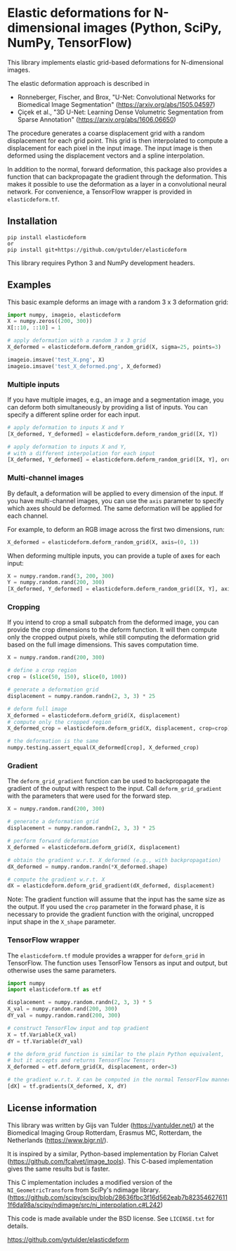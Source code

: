Elastic deformations for N-dimensional images (Python, SciPy, NumPy, TensorFlow)
================================================================================

This library implements elastic grid-based deformations for N-dimensional images.

The elastic deformation approach is described in
*   Ronneberger, Fischer, and Brox, "U-Net: Convolutional Networks for Biomedical
    Image Segmentation" (https://arxiv.org/abs/1505.04597)
*   Çiçek et al., "3D U-Net: Learning Dense Volumetric
    Segmentation from Sparse Annotation" (https://arxiv.org/abs/1606.06650)

The procedure generates a coarse displacement grid with a random displacement
for each grid point. This grid is then interpolated to compute a displacement for
each pixel in the input image. The input image is then deformed using the
displacement vectors and a spline interpolation.

In addition to the normal, forward deformation, this package also provides a
function that can backpropagate the gradient through the deformation. This makes
it possible to use the deformation as a layer in a convolutional neural network.
For convenience, a TensorFlow wrapper is provided in `elasticdeform.tf`.


Installation
------------

```
pip install elasticdeform
or
pip install git+https://github.com/gvtulder/elasticdeform
```

This library requires Python 3 and NumPy development headers.


Examples
--------

This basic example deforms an image with a random 3 x 3 deformation grid:
```python
import numpy, imageio, elasticdeform
X = numpy.zeros((200, 300))
X[::10, ::10] = 1

# apply deformation with a random 3 x 3 grid
X_deformed = elasticdeform.deform_random_grid(X, sigma=25, points=3)

imageio.imsave('test_X.png', X)
imageio.imsave('test_X_deformed.png', X_deformed)
```

### Multiple inputs

If you have multiple images, e.g., an image and a segmentation image, you can
deform both simultaneously by providing a list of inputs. You can specify
a different spline order for each input.
```python
# apply deformation to inputs X and Y
[X_deformed, Y_deformed] = elasticdeform.deform_random_grid([X, Y])

# apply deformation to inputs X and Y,
# with a different interpolation for each input
[X_deformed, Y_deformed] = elasticdeform.deform_random_grid([X, Y], order=[3, 0])
```

### Multi-channel images

By default, a deformation will be applied to every dimension of the input. If you
have multi-channel images, you can use the `axis` parameter to specify which axes
should be deformed. The same deformation will be applied for each channel.

For example, to deform an RGB image across the first two dimensions, run:
```python
X_deformed = elasticdeform.deform_random_grid(X, axis=(0, 1))
```

When deforming multiple inputs, you can provide a tuple of axes for each input:
```python
X = numpy.random.rand(3, 200, 300)
Y = numpy.random.rand(200, 300)
[X_deformed, Y_deformed] = elasticdeform.deform_random_grid([X, Y], axis=[(1, 2), (0, 1)])
```

### Cropping

If you intend to crop a small subpatch from the deformed image, you can provide
the crop dimensions to the deform function. It will then compute only the cropped
output pixels, while still computing the deformation grid based on the full image
dimensions. This saves computation time.
```python
X = numpy.random.rand(200, 300)

# define a crop region
crop = (slice(50, 150), slice(0, 100))

# generate a deformation grid
displacement = numpy.random.randn(2, 3, 3) * 25

# deform full image
X_deformed = elasticdeform.deform_grid(X, displacement)
# compute only the cropped region
X_deformed_crop = elasticdeform.deform_grid(X, displacement, crop=crop)

# the deformation is the same
numpy.testing.assert_equal(X_deformed[crop], X_deformed_crop)
```

### Gradient

The `deform_grid_gradient` function can be used to backpropagate the gradient of
the output with respect to the input. Call `deform_grid_gradient` with the
parameters that were used for the forward step.
```python
X = numpy.random.rand(200, 300)

# generate a deformation grid
displacement = numpy.random.randn(2, 3, 3) * 25

# perform forward deformation
X_deformed = elasticdeform.deform_grid(X, displacement)

# obtain the gradient w.r.t. X_deformed (e.g., with backpropagation)
dX_deformed = numpy.random.randn(*X_deformed.shape)

# compute the gradient w.r.t. X
dX = elasticdeform.deform_grid_gradient(dX_deformed, displacement)
```

Note: The gradient function will assume that the input has the same size as the
output. If you used the `crop` parameter in the forward phase, it is necessary to
provide the gradient function with the original, uncropped input shape in the
`X_shape` parameter.


### TensorFlow wrapper

The `elasticdeform.tf` module provides a wrapper for `deform_grid` in TensorFlow.
The function uses TensorFlow Tensors as input and output, but otherwise uses
the same parameters.
```python
import numpy
import elasticdeform.tf as etf

displacement = numpy.random.randn(2, 3, 3) * 5
X_val = numpy.random.rand(200, 300)
dY_val = numpy.random.rand(200, 300)

# construct TensorFlow input and top gradient
X = tf.Variable(X_val)
dY = tf.Variable(dY_val)

# the deform_grid function is similar to the plain Python equivalent,
# but it accepts and returns TensorFlow Tensors
X_deformed = etf.deform_grid(X, displacement, order=3)

# the gradient w.r.t. X can be computed in the normal TensorFlow manner
[dX] = tf.gradients(X_deformed, X, dY)
```


License information
-------------------

This library was written by Gijs van Tulder (https://vantulder.net/) at the
Biomedical Imaging Group Rotterdam, Erasmus MC, Rotterdam, the Netherlands
(https://www.bigr.nl/).

It is inspired by a similar, Python-based implementation by Florian Calvet
(https://github.com/fcalvet/image_tools). This C-based implementation gives
the same results but is faster.

This C implementation includes a modified version of the `NI_GeometricTransform`
from SciPy's ndimage library. (https://github.com/scipy/scipy/blob/28636fbc3f16d562eab7b823546276111f6da98a/scipy/ndimage/src/ni_interpolation.c#L242)

This code is made available under the BSD license. See ``LICENSE.txt`` for details.

https://github.com/gvtulder/elasticdeform
